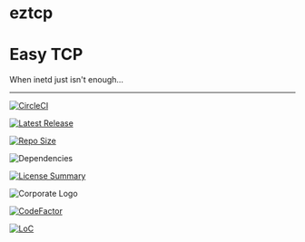 # eztcp
Easy TCP
==========
When inetd just isn't enough...

----------
[![CircleCI](https://img.shields.io/circleci/build/github/InnovAnon-Inc/eztcp/?color=%23FF1100&logo=InnovAnon%2C%20Inc.&logoColor=%23FF1133&style=plastic)](https://circleci.com/gh/InnovAnon-Inc/eztcp/)

[![Latest Release](https://img.shields.io/github/commits-since/InnovAnon-Inc/eztcp//latest?color=%23FF1100&include_prereleases&logo=InnovAnon%2C%20Inc.&logoColor=%23FF1133&style=plastic)](https://github.com/InnovAnon-Inc/eztcp//releases/latest)

[![Repo Size](https://img.shields.io/github/repo-size/InnovAnon-Inc/eztcp/?color=%23FF1100&logo=InnovAnon%2C%20Inc.&logoColor=%23FF1133&style=plastic)](https://github.com/InnovAnon-Inc/eztcp/)

![Dependencies](https://img.shields.io/librariesio/github/InnovAnon-Inc/eztcp/?color=%23FF1100&style=plastic)

[![License Summary](https://img.shields.io/github/license/InnovAnon-Inc/eztcp/?color=%23FF1100&label=Free%20Code%20for%20a%20Free%20World%21&logo=InnovAnon%2C%20Inc.&logoColor=%23FF1133&style=plastic)](https://tldrlegal.com/license/unlicense#summary)

![Corporate Logo](https://i.imgur.com/UD8y4Is.gif)

[![CodeFactor](https://www.codefactor.io/repository/github/InnovAnon-Inc/eztcp/badge)](https://www.codefactor.io/repository/github/InnovAnon-Inc/eztcp/)

[![LoC](https://tokei.rs/b1/github/InnovAnon-Inc/eztcp/?category=code)](https://github.com/InnovAnon-Inc/eztcp/)

